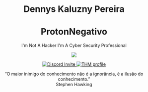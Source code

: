 <h1 align="center"> Dennys Kaluzny Pereira </h1>
<h1 align="center"> ProtonNegativo</h1>

<p align='center'>
    I'm Not A Hacker I'm A Cyber Security Professional
</p>

<div align='center'>
    <img src='https://media.giphy.com/media/MM0Jrc8BHKx3y/giphy.gif'>
</div>

<p align="center">
    <a href="https://discord.gg/RfwqmyH" >
        <img src="https://img.shields.io/discord/715174608453632070?color=green&label=Discord&logo=discord" alt="Discord Invite"/>
    </a>
    <a href="https://tryhackme.com/p/ProtonNegativo" >
        <img src="https://img.shields.io/badge/TryHackMe-Hacking-black" alt="THM profile"/>
    </a>
    <br>

</p>
<p align="center">
“O maior inimigo do conhecimento
não é a ignorância, é a ilusão do
conhecimento.” <br> Stephen Hawking
</p>

